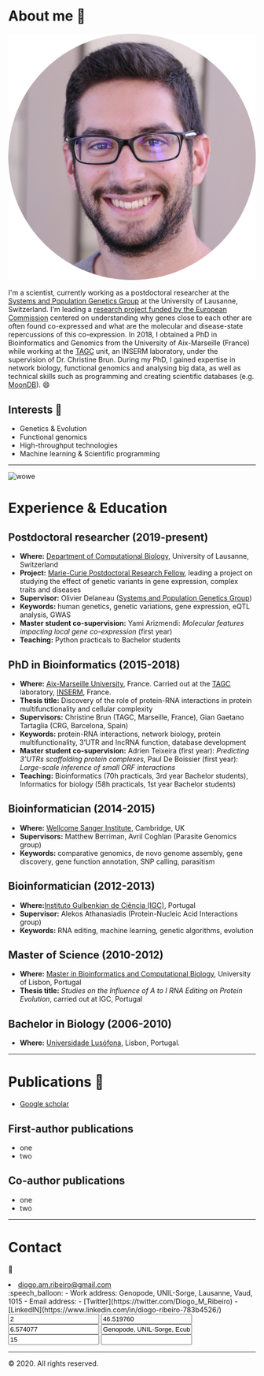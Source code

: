 # About me :wave:
<img alt="Diogo Ribeiro" title="My Optional Title Text" src="images/photo.png">

I'm a scientist, currently working as a postdoctoral researcher at the [Systems and Population Genetics Group](https://odelaneau.github.io/lap-page/) at the University of Lausanne, Switzerland.
I'm leading a [research project funded by the European Commission](https://cordis.europa.eu/project/id/885998/) centered on understanding why genes close to each other are often found co-expressed and what are the molecular and disease-state repercussions of this co-expression.
In 2018, I obtained a PhD in Bioinformatics and Genomics from the University of Aix-Marseille (France) while working at the [TAGC](https://tagc.univ-amu.fr/) unit, an INSERM laboratory, under the supervision of Dr. Christine Brun. During my PhD, I gained expertise in network biology, functional genomics and analysing big data, as well as technical skills such as programming and creating scientific databases (e.g. [MoonDB](http://moondb.hb.univ-amu.fr/)).
:smile:
## Interests :thought_balloon:
- Genetics & Evolution
- Functional genomics
- High-throughput technologies 
- Machine learning & Scientific programming

***

![wowe](images/IMG_2993.JPG "Amazing photo")
# Experience & Education
## Postdoctoral researcher (2019-present)
- **Where:** [Department of Computational Biology](https://www.unil.ch/dbc/en/home.html), University of Lausanne, Switzerland
- **Project:** [Marie-Curie Postdoctoral Research Fellow](https://cordis.europa.eu/project/id/885998), leading a project on studying the effect of genetic variants in gene expression, complex traits and diseases
- **Supervisor:** Olivier Delaneau ([Systems and Population Genetics Group](https://odelaneau.github.io/lap-page/))
- **Keywords:** human genetics, genetic variations, gene expression, eQTL analysis, GWAS
- **Master student co-supervision:** Yami Arizmendi: *Molecular features impacting local gene co-expression* (first year)
- **Teaching:** Python practicals to Bachelor students
## PhD in Bioinformatics (2015-2018)
- **Where:** [Aix-Marseille University](https://www.univ-amu.fr/en), France. Carried out at the [TAGC](https://tagc.univ-amu.fr/) laboratory, [INSERM](https://www.inserm.fr/en), France.
- **Thesis title:** Discovery of the role of protein-RNA interactions in protein multifunctionality and cellular complexity
- **Supervisors:** Christine Brun (TAGC, Marseille, France), Gian Gaetano Tartaglia (CRG, Barcelona, Spain)
- **Keywords:** protein-RNA interactions, network biology, protein multifunctionality, 3’UTR and lncRNA function, database development
- **Master student co-supervision:** Adrien Teixeira (first year): *Predicting 3’UTRs scaffolding protein complexes*, Paul De Boissier (first year): *Large-scale inference of small ORF interactions* 
- **Teaching:** Bioinformatics (70h practicals, 3rd year Bachelor students), Informatics for biology (58h practicals, 1st year Bachelor students)
## Bioinformatician (2014-2015)
- **Where:** [Wellcome Sanger Institute](https://www.sanger.ac.uk/), Cambridge, UK
- **Supervisors:** Matthew Berriman, Avril Coghlan (Parasite Genomics group)
- **Keywords:** comparative genomics, de novo genome assembly, gene discovery, gene function annotation, SNP calling, parasitism
## Bioinformatician (2012-2013)
- **Where:**[Instituto Gulbenkian de Ciência (IGC)](https://gulbenkian.pt/ciencia/), Portugal
- **Supervisor:** Alekos Athanasiadis (Protein-Nucleic Acid Interactions group)
- **Keywords:** RNA editing, machine learning, genetic algorithms, evolution
## Master of Science (2010-2012)
- **Where:** [Master in Bioinformatics and Computational Biology](https://fenix.ciencias.ulisboa.pt/degrees/bioinformatica-e-biologia-computacional-564500436615187), University of Lisbon, Portugal
- **Thesis title:** *Studies on the Influence of A to I RNA Editing on Protein Evolution*, carried out at IGC, Portugal
## Bachelor in Biology (2006-2010)
- **Where:** [Universidade Lusófona](https://www.ulusofona.pt/), Lisbon, Portugal. 
***
# Publications :space_invader:
- [Google scholar](https://scholar.google.fr/citations?user=RQef1JgAAAAJ&hl=en&oi=sra)
## First-author publications
- one
- two

## Co-author publications
- one
- two
***
# Contact
:love_letter:
<li>
        <i class="fa-li fas fa-envelope fa-2x" aria-hidden="true"></i>
        <span id="person-email"><a href="mailto:diogo.am.ribeiro@gmail.com">diogo.am.ribeiro@gmail.com</a></span>
</li>
:speech_balloon:	  
- Work address: Genopode, UNIL-Sorge, Lausanne, Vaud, 1015
- Email address: <diogo.am.ribeiro@gmail.com>
- [Twitter](https://twitter.com/Diogo_M_Ribeiro)
- [LinkedIN](https://www.linkedin.com/in/diogo-ribeiro-783b4526/)

<div class="d-none">
      <input id="map-provider" value="2">
      <input id="map-lat" value="46.519760">
      <input id="map-lng" value="6.574077">
      <input id="map-dir" value="Genopode, UNIL-Sorge, Ecublens, Vaud, 1015">
      <input id="map-zoom" value="15">
      <input id="map-api-key" value="">
    </div>
    <div id="map"></div>
	

***

<div class="container">
  <footer class="site-footer">
  
  <p class="powered-by">
    © 2020. All rights reserved.
  </p>
  
</footer>

</div>